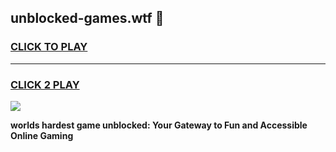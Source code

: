 
## unblocked-games.wtf 👋
<h3>
<a href="https://premium.freeplayer.one?title=unblocked-games.wtf&ref=14F">CLICK TO PLAY</a></h3>
<hr>

<h3>
<a href="https://premium.freeplayer.one?title=unblocked-games.wtf&ref=14F">CLICK 2 PLAY</a>
  
</h3>

<a href="https://premium.freeplayer.one?title=unblocked-games.wtf&ref=12F/"><img src="https://clearcache.store/games.png"></a>


**worlds hardest game unblocked: Your Gateway to Fun and Accessible Online Gaming**
